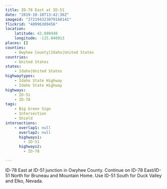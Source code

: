 ```yaml
---
title: ID-78 East at ID-51
date: "2019-10-18T13:42:36Z"
imageid: "272194323079168141"
flickrid: "48996389456"
location:
    latitude: 42.880448
    longitude: -115.840913
places: []
counties:
    - Owyhee County|Idaho|United States
countries:
    - United States
states:
    - Idaho|United States
highwaytypes:
    - Idaho State Highway
    - Idaho State Highway
highways:
    - ID-51
    - ID-78
tags:
    - Big Green Sign
    - Intersection
    - Shield
intersections:
    - overlap1: null
      overlap2: null
      highways1:
        - ID-51
      highways2:
        - ID-78

---
```

ID-78 East at ID-51 junction in Owyhee County.  Continue on ID-78 East/ID-51 North for Bruneau and Mountain Home.  Use ID-51 South for Duck Valley and Elko, Nevada.